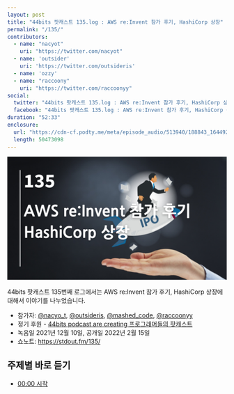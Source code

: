 ```yaml
---
layout: post
title: "44bits 팟캐스트 135.log : AWS re:Invent 참가 후기, HashiCorp 상장"
permalink: "/135/"
contributors: 
  - name: "nacyot"
    uri: "https://twitter.com/nacyot"
  - name: 'outsider'
    uri: 'https://twitter.com/outsideris'
  - name: 'ozzy'
  - name: "raccoony"
    uri: "https://twitter.com/raccoonyy"
social:
  twitter: "44bits 팟캐스트 135.log : AWS re:Invent 참가 후기, HashiCorp 상장"
  facebook: "44bits 팟캐스트 135.log : AWS re:Invent 참가 후기, HashiCorp 상장"
duration: "52:33"
enclosure:
  url: "https://cdn-cf.podty.me/meta/episode_audio/513940/188843_1644924322119.mp3"
  length: 50473098
---
```


![](https://github.com/44bits/stdout.fm/raw/master/_posts/images/44bits-135-log.png)

44bits 팟캐스트 135번째 로그에서는 AWS re:Invent 참가 후기, HashiCorp 상장에 대해서 이야기를 나누었습니다.

* 참가자: [@nacyo_t][nac], [@outsideris][out], [@mashed_code][ozzy], [@raccoonyy][rac]
* 정기 후원 - [44bits podcast are creating 프로그래머들의 팟캐스트](https://www.patreon.com/44bits_podcast)
* 녹음일 2021년 12월 10일, 공개일 2022년 2월 15일
* 쇼노트: https://stdout.fm/135/

[nac]: https://twitter.com/nacyo_t
[out]: https://twitter.com/outsideris
[ozzy]: https://twitter.com/mashed_code
[rac]: https://twitter.com/raccoonyy


## 주제별 바로 듣기

* <a href="#" onclick="jumpPlayer(0.0); return false;">00:00 시작</a>

